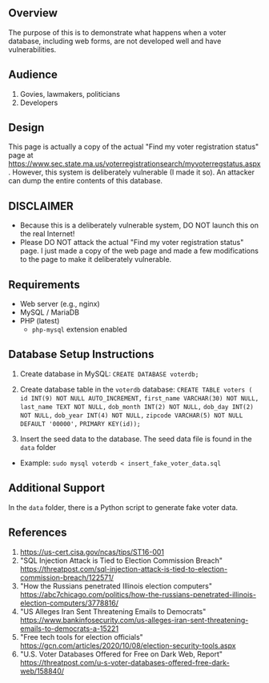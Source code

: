 ## Overview
The purpose of this is to demonstrate what happens when a voter database, including web forms, are not developed well and have vulnerabilities.

## Audience
1. Govies, lawmakers, politicians
2. Developers

## Design
This page is actually a copy of the actual "Find my voter registration status" page at https://www.sec.state.ma.us/voterregistrationsearch/myvoterregstatus.aspx. However, this system is deliberately vulnerable (I made it so).  An attacker can dump the entire contents of this database.

## DISCLAIMER
* Because this is a deliberately vulnerable system, DO NOT launch this on the real Internet!
* Please DO NOT attack the actual "Find my voter registration status" page.  I just made a copy of the web page and made a few modifications to the page to make it deliberately vulnerable.

## Requirements
* Web server (e.g., nginx)
* MySQL / MariaDB
* PHP (latest)
  - `php-mysql` extension enabled

## Database Setup Instructions
1. Create database in MySQL: `CREATE DATABASE voterdb;`

2. Create database table in the `voterdb` database:
`CREATE TABLE voters (`
`id INT(9) NOT NULL AUTO_INCREMENT,`
`first_name VARCHAR(30) NOT NULL,`
`last_name TEXT NOT NULL,`
`dob_month INT(2) NOT NULL,`
`dob_day INT(2) NOT NULL,`
`dob_year INT(4) NOT NULL,`
`zipcode VARCHAR(5) NOT NULL DEFAULT '00000',`
`PRIMARY KEY(id));`

3. Insert the seed data to the database.  The seed data file is found in the `data` folder
  - Example: `sudo mysql voterdb < insert_fake_voter_data.sql`

## Additional Support
In the `data` folder, there is a Python script to generate fake voter data.

## References
1. https://us-cert.cisa.gov/ncas/tips/ST16-001
2. "SQL Injection Attack is Tied to Election Commission Breach" https://threatpost.com/sql-injection-attack-is-tied-to-election-commission-breach/122571/
3. "How the Russians penetrated Illinois election computers" https://abc7chicago.com/politics/how-the-russians-penetrated-illinois-election-computers/3778816/
4. "US Alleges Iran Sent Threatening Emails to Democrats" https://www.bankinfosecurity.com/us-alleges-iran-sent-threatening-emails-to-democrats-a-15221
5. "Free tech tools for election officials" https://gcn.com/articles/2020/10/08/election-security-tools.aspx
6. "U.S. Voter Databases Offered for Free on Dark Web, Report" https://threatpost.com/u-s-voter-databases-offered-free-dark-web/158840/
